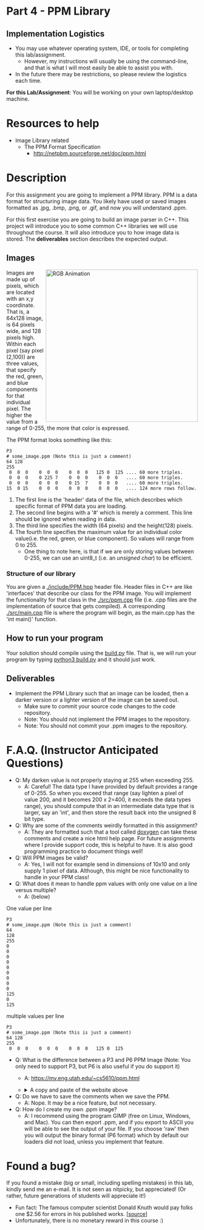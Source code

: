 # Part 4 - PPM Library

## Implementation Logistics

- You may use whatever operating system, IDE, or tools for completing this lab/assignment.
	- However, my instructions will usually be using the command-line, and that is what I will most easily be able to assist you with.
- In the future there may be restrictions, so please review the logistics each time.

**For this Lab/Assignment**: You will be working on your own laptop/desktop machine.

# Resources to help

- Image Library related
	- The PPM Format Specification
		- http://netpbm.sourceforge.net/doc/ppm.html

# Description

For this assignment you are going to implement a PPM library. PPM is a data format for structuring image data. You likely have used or saved images formatted as .jpg, .bmp, .png, or .gif, and now you will understand .ppm. 

For this first exercise you are going to build an image parser in C++. This project will introduce you to some common C++ libraries we will use throughout the course. It will also introduce you to how image data is stored. The **deliverables** section describes the expected output.

## Images

<img align="right" src="./media/RGB-animation.gif" width="400px" alt="RGB Animation">

Images are made up of pixels, which are located with an x,y coordinate. That is, a 64x128 image, is 64 pixels wide, and 128 pixels high. Within each pixel (say pixel (2,100)) are three values, that specify the red, green, and blue components for that individual pixel. The higher the value from a range of 0-255, the more that color is expressed.

The PPM format looks something like this:

```
P3
# some_image.ppm (Note this is just a comment)
64 128
255
 0  0  0    0  0  0    0  0  0   125 0  125 .... 60 more triples.
 0  0  0    0 225 7    0  0  0    0  0  0   .... 60 more triples.
 0  0  0    0  0  0    0 15  7    0  0  0   .... 60 more triples.
15  0 15    0  0  0    0  0  0    0  0  0   .... 124 more rows follow.
```

1. The first line is the 'header' data of the file, which describes which specific format of PPM data you are loading.
2. The second line begins with a '#' which is merely a comment. This line should be ignored when reading in data.
3. The third line specifies the width (64 pixels) and the height(128) pixels.
4. The fourth line specifies the maximum value for an individual color value(i.e. the red, green, or blue component). So values will range from 0 to 255.
	- One thing to note here, is that if we are only storing values between 0-255, we can use an uint8_t (i.e. an *unsigned char*) to be efficient.

### Structure of our library

You are given a [./include/PPM.hpp](./include/PPM.hpp) header file. Header files in C++ are like 'interfaces' that describe our class for the PPM image. You will implement the functionality for that class in the [./src/ppm.cpp](./src/ppm.cpp) file (i.e. .cpp files are the implementation of source that gets compiled). A corresponding [./src/main.cpp](./src/main.cpp) file is where the program will begin, as the main.cpp has the 'int main()' function. 


## How to run your program

Your solution should compile using the [build.py](./build.py) file. That is, we will run your program by typing [python3 build.py](./build.py) and it should just work.

## Deliverables

* Implement the PPM Library such that an image can be loaded, then a darker version or a lighter version of the image can be saved out.
	* Make sure to commit your source code changes to the code repository.
	* Note: You should not implement the PPM images to the repository.
	* Note: You should not commit your .ppm images to the repository.

# F.A.Q. (Instructor Anticipated Questions)

- Q: My darken value is not properly staying at 255 when exceeding 255.
	- A: Careful! The data type I have provided by default provides a range of 0-255. So when you exceed that range (say lighten a pixel of value 200, and it becomes 200 x 2=400, it exceeds the data types range), you should compute that in an intermediate data type that is larger, say an 'int', and then store the result back into the unsigned 8 bit type.
- Q: Why are some of the comments weirdly formatted in this assignment?
	- A: They are formatted such that a tool called [doxygen](http://www.doxygen.nl/) can take these comments and create a nice html help page. For future assignments where I provide support code, this is helpful to have. It is also good programming practice to document things well!
- Q: Will PPM images be valid?
	- A: Yes, I will not for example send in dimensions of 10x10 and only supply 1 pixel of data. Although, this might be nice functionality to handle in your PPM class!
- Q: What does it mean to handle ppm values with only one value on a line versus multiple?
	- A: (below)
	
One value per line
```
P3
# some_image.ppm (Note this is just a comment)
64 
128
255
0
0
0
0
0
0
0
0
0
125
0
125
```

multiple values per line
```
P3
# some_image.ppm (Note this is just a comment)
64 128
255
 0  0  0    0  0  0    0  0  0   125 0  125
```

- Q: What is the difference between a P3 and P6 PPM Image (Note: You only need to support P3, but P6 is also useful if you do support it)
	- A: https://my.eng.utah.edu/~cs5610/ppm.html
	- <details>
				<summary>A copy and paste of the website above</summary>

		## PPM

		A PPM file consists of two parts, a header and the image data. The header consists of at least three parts normally delinineated by carriage returns and/or linefeeds but the PPM specification only requires white space. The first "line" is a magic PPM identifier, it can be "P3" or "P6" (not including the double quotes!). The next line consists of the width and height of the image as ascii numbers. The last part of the header gives the maximum value of the colour components for the pixels, this allows the format to describe more than single byte (0..255) colour values. In addition to the above required lines, a comment can be placed anywhere with a "#" character, the comment extends to the end of the line.

		The following are all valid PPM headers.

		## Header example 1
		```
		P6 1024 788 255
		```

		## Header example 2

		```
		P6 
		1024 788 
		# A comment
		255
		```

		## Header example 3

		```
		P3
		1024 # the image width
		788 # the image height
		# A comment
		1023
		```

		The format of the image data itself depends on the magic PPM identifier. If it is "P3" then the image is given as ascii text, the numerical value of each pixel ranges from 0 to the maximum value given in the header. The lines should not be longer than 70 characters.

		## PPM example 4

		```
		P3
		# example from the man page
		4 4
		15
		 0  0  0    0  0  0    0  0  0   15  0 15
		 0  0  0    0 15  7    0  0  0    0  0  0
		 0  0  0    0  0  0    0 15  7    0  0  0
		15  0 15    0  0  0    0  0  0    0  0  0
		```

		If the PPM magic identifier is "P6" then the image data is stored in byte format, one byte per colour component (r,g,b). Comments can only occur before the last field of the header and only one byte may appear after the last header field, normally a carriage return or line feed. "P6" image files are obviously smaller than "P3" and much faster to read. Note that "P6" PPM files can only be used for single byte colours.

		While not required by the format specification it is a standard convention to store the image in top to bottom, left to right order. Each pixel is stored as a byte, value 0 == black, value 255 == white. The components are stored in the "usual" order, red - green - blue.
		</details>
- Q: Do we have to save the comments when we save the PPM.
	- A: Nope. It may be a nice feature, but not necessary.
- Q: How do I create my own .ppm image?
	- A: I recommend using the program GIMP (free on Linux, Windows, and Mac). You can then export .ppm, and if you export to ASCII you will be able to see the output of your file. If you choose 'raw' then you will output the binary format (P6 format) which by default our loaders did not load, unless you implement that feature. 

# Found a bug?

If you found a mistake (big or small, including spelling mistakes) in this lab, kindly send me an e-mail. It is not seen as nitpicky, but appreciated! (Or rather, future generations of students will appreciate it!)

- Fun fact: The famous computer scientist Donald Knuth would pay folks one $2.56 for errors in his published works. [[source](https://en.wikipedia.org/wiki/Knuth_reward_check)]
- Unfortunately, there is no monetary reward in this course :)

